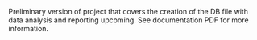 Preliminary version of project that covers the creation of the DB file with data analysis and reporting upcoming. See documentation PDF for more information.
